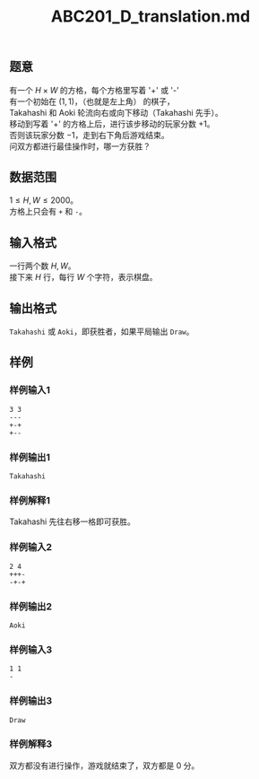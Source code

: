 ﻿---
title: "ABC201_D_translation.md"
tags: []
author: ""
created: ""
---

## 题意  

有一个 $H \times W$ 的方格，每个方格里写着 '+' 或 '-'           
有一个初始在 $(1,1)$，（也就是左上角） 的棋子，      
Takahashi 和 Aoki 轮流向右或向下移动（Takahashi 先手）。     
移动到写着 '+' 的方格上后，进行该步移动的玩家分数 $+1$。     
否则该玩家分数 $-1$，走到右下角后游戏结束。        
问双方都进行最佳操作时，哪一方获胜？              

## 数据范围
                     
$1\le H,W \le 2000$。    
方格上只会有 `+` 和 `-`。            

## 输入格式

一行两个数 $H,W$。     
接下来 $H$ 行，每行 $W$ 个字符，表示棋盘。           
          
## 输出格式

`Takahashi` 或 `Aoki`，即获胜者，如果平局输出 `Draw`。    
     

## 样例

### 样例输入1
```
3 3
---
+-+
+--
```

### 样例输出1
```
Takahashi
```
### 样例解释1

Takahashi 先往右移一格即可获胜。

### 样例输入2
```
2 4
+++-
-+-+
```

### 样例输出2
```
Aoki
```

### 样例输入3
```
1 1
-
```

### 样例输出3
```
Draw
```

### 样例解释3

双方都没有进行操作，游戏就结束了，双方都是 $0$ 分。


